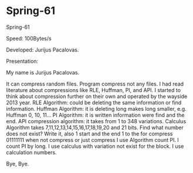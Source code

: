 # Spring-61
Spring-61



Speed: 100Bytes/s

Developed: Jurijus Pacalovas.

Presentation:

My name is Jurijus Pacalovas.

It can compress random files. Program compress not any files. I had read literature about compressions like RLE, Huffman, PI, and API. I started to think about compression further on their own and operated by the wayside 2013 year. RLE Algorithm: could be deleting the same information or find information. Huffman Algorithm: it is deleting long makes long smaller, e.g. Huffman 0, 10, 11... PI Algorithm: it is written information were find and the end. API compression algorithm: it takes from 1 to 348 variations. Calculus Algorithm takes 7,11,12,13,14,15,16,17,18,19,20 and 21 bits. Find what number does not exist? Write it, also 1 start and the end 1 to the for compress 01111111 when not compress or just compress I use Algorithm count PI. I count PI by long. I use calculus with variation not exist for the block. I use calculation numbers.

Bye, Bye.

